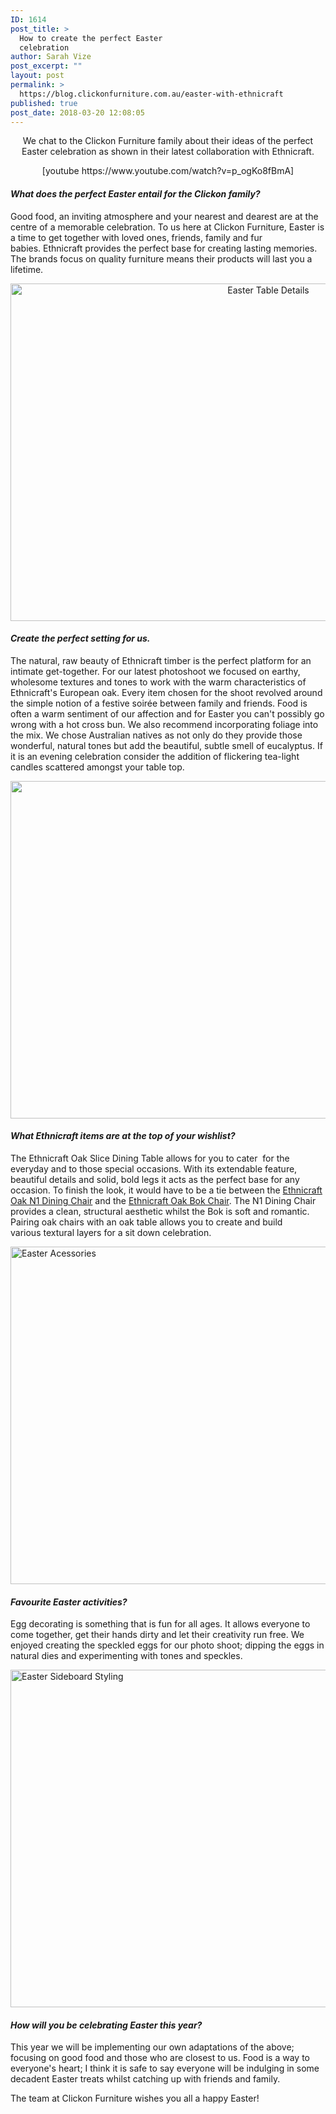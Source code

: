 ```yaml
---
ID: 1614
post_title: >
  How to create the perfect Easter
  celebration
author: Sarah Vize
post_excerpt: ""
layout: post
permalink: >
  https://blog.clickonfurniture.com.au/easter-with-ethnicraft
published: true
post_date: 2018-03-20 12:08:05
---
```

<p style="text-align: center">We chat to the Clickon Furniture family about their ideas of the perfect Easter celebration as shown in their latest collaboration with Ethnicraft.</p>
<p style="text-align: center">[youtube https://www.youtube.com/watch?v=p_ogKo8fBmA]</p>

<h4><i>What does the perfect Easter entail for the Clickon family?</i></h4>
<div>

Good food, an inviting atmosphere and your nearest and dearest are at the centre of a memorable celebration. To us here at Clickon Furniture, Easter is a time to get together with loved ones, friends, family and fur babies. Ethnicraft provides the perfect base for creating lasting memories. The brands focus on quality furniture means their products will last you a lifetime.
<p style="text-align: center"><a href="https://www.clickonfurniture.com.au/ethnicraft-oak-slice-dining-table"><img class="aligncenter size-large wp-image-1619" src="https://blog.clickonfurniture.com.au/wp-content/uploads/2018/03/ethnicraft-blog-easter-1024x684.jpg" alt="Easter Table Details" width="809" height="540" />
</a></p>

</div>
<h4><i>Create the perfect setting for us. </i></h4>
<div>

The natural, raw beauty of Ethnicraft timber is the perfect platform for an intimate get-together. For our latest photoshoot we focused on earthy, wholesome textures and tones to work with the warm characteristics of Ethnicraft's European oak. Every item chosen for the shoot revolved around the simple notion of a festive soirée between family and friends. Food is often a warm sentiment of our affection and for Easter you can't possibly go wrong with a hot cross bun. We also recommend incorporating foliage into the mix. We chose Australian natives as not only do they provide those wonderful, natural tones but add the beautiful, subtle smell of eucalyptus. If it is an evening celebration consider the addition of flickering tea-light candles scattered amongst your table top.

<a href="https://www.clickonfurniture.com.au/ethnicraft-oak-blackbird-tv-cupboard-1-doors-1-flipdown-door-2-drawers"><img class="aligncenter size-large wp-image-1624" src="https://blog.clickonfurniture.com.au/wp-content/uploads/2018/03/ethnicraft-blog-easter2-1024x684.jpg" alt="" width="809" height="540" /></a>

</div>
<h4><i>What Ethnicraft items are at the top of your wishlist?</i></h4>
<span class="s1">The Ethnicraft Oak Slice Dining Table allows for you to cater  for the everyday and to those special occasions. With its extendable feature, beautiful details and solid, bold legs it acts as the perfect base for any occasion. To finish the look, it would have to be a tie between the <a href="https://www.clickonfurniture.com.au/ethnicraft-oak-n1-dining-chair">Ethnicraft Oak N1 Dining Chair</a> and the <a href="https://www.clickonfurniture.com.au/ethnicraft-oak-bok-chair">Ethnicraft Oak Bok Chair</a>. The N1 Dining Chair provides a clean, structural aesthetic whilst the Bok is soft and romantic. Pairing oak chairs with an oak table allows you to create and build various textural layers for a sit down celebration.</span>

<a href="https://www.clickonfurniture.com.au/ethnicraft-oak-slice-dining-table"><img class="aligncenter size-large wp-image-1617" src="https://blog.clickonfurniture.com.au/wp-content/uploads/2018/03/CLICKON_SOCIAL_09_MARCH_LP_5388-1024x683.jpg" alt="Easter Acessories " width="809" height="540" /></a>
<h4><i>Favourite Easter activities?</i></h4>
<div>

Egg decorating is something that is fun for all ages. It allows everyone to come together, get their hands dirty and let their creativity run free. We enjoyed creating the speckled eggs for our photo shoot; dipping the eggs in natural dies and experimenting with tones and speckles.

<a href="https://www.clickonfurniture.com.au/ethnicraft-oak-blackbird-sideboard-2-doors-3-drawers"><img class="aligncenter size-large wp-image-1621" src="https://blog.clickonfurniture.com.au/wp-content/uploads/2018/03/CLICKON_SOCIAL_09_MARCH_LP_5429-1024x683.jpg" alt="Easter Sideboard Styling" width="809" height="540" /></a>

</div>
<h4><i>How will you be celebrating Easter this year?</i></h4>
This year we will be implementing our own adaptations of the above; focusing on good food and those who are closest to us. Food is a way to everyone's heart; I think it is safe to say everyone will be indulging in some decadent Easter treats whilst catching up with friends and family.

The team at Clickon Furniture wishes you all a happy Easter!